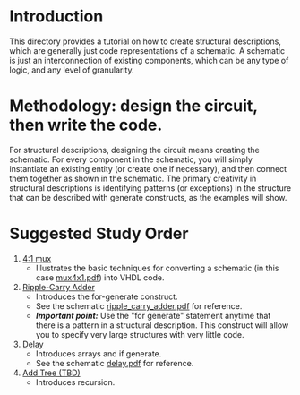 # Introduction

This directory provides a tutorial on how to create structural descriptions, which are generally just code representations of a schematic. A schematic is just an interconnection
of existing components, which can be any type of logic, and any level of granularity.

# Methodology: design the circuit, then write the code.

For structural descriptions, designing the circuit means creating the schematic. For every component in the schematic, you will simply instantiate an existing entity 
(or create one if necessary), and then connect them together as shown in the schematic. The primary creativity in structural descriptions is identifying patterns (or exceptions) 
in the structure that can be described with generate constructs, as the examples will show.

# Suggested Study Order

1. [4:1 mux](mux4x1.vhd)
    - Illustrates the basic techniques for converting a schematic (in this case [mux4x1.pdf](mux4x1.pdf)) into VHDL code.    
1. [Ripple-Carry Adder](ripple_carry_adder.vhd)
    - Introduces the for-generate construct.    
    - See the schematic [ripple_carry_adder.pdf](ripple_carry_adder.pdf) for reference.
    - ***Important point:*** Use the "for generate" statement anytime that there is a pattern in a structural description. This construct will allow you to specify very large structures with very little code.
1. [Delay](delay.vhd)
    - Introduces arrays and if generate.    
    - See the schematic [delay.pdf](delay.pdf) for reference.
1. [Add Tree (TBD)]()
    - Introduces recursion.    
    


